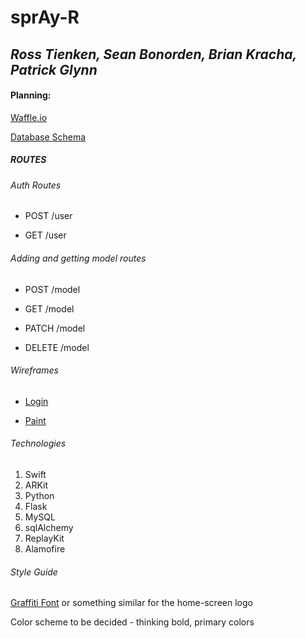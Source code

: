 # **sprAy-R**

## *Ross Tienken, Sean Bonorden, Brian Kracha, Patrick Glynn*

#### Planning:

[Waffle.io](https://waffle.io/RossTienken/sprAy-R)

[Database Schema](https://balsamiq.cloud/sxjyx/phz0c/rBBD3)

##### ROUTES

###### Auth Routes

* POST /user

* GET /user



###### Adding and getting model routes

* POST /model

* GET /model

* PATCH /model

* DELETE /model




###### Wireframes

* [Login](https://balsamiq.cloud/sxjyx/pvyfo/r2278)

* [Paint](https://balsamiq.cloud/sxjyx/pvyfo/rD5B6)


###### Technologies
1. Swift
2. ARKit
3. Python
4. Flask
5. MySQL
6. sqlAlchemy
7. ReplayKit
8. Alamofire


###### Style Guide

[Graffiti Font](https://fonts.google.com/specimen/Fruktur) or something similar for the home-screen logo

Color scheme to be decided - thinking bold, primary colors
